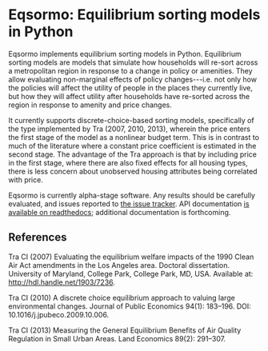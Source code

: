 # Eqsormo: Equilibrium sorting models in Python

Eqsormo implements equilibrium sorting models in Python. Equilibrium sorting models are models that simulate how households will re-sort across a metropolitan region in response to a change in policy or amenities. They allow evaluating non-marginal effects of policy changes---i.e. not only how the policies will affect the utility of people in the places they currently live, but how they will affect utility after households have re-sorted across the region in response to amenity and price changes.

It currently supports discrete-choice-based sorting models, specifically of the type implemented by Tra (2007, 2010, 2013), wherein the price enters the first stage of the model as a nonlinear budget term. This is in contrast to much of the literature where a constant price coefficient is estimated in the second stage. The advantage of the Tra approach is that by including price in the first stage, where there are also fixed effects for all housing types, there is less concern about unobserved housing attributes being correlated with price.

Eqsormo is currently alpha-stage software. Any results should be carefully evaluated, and issues reported to [the issue tracker](https://github.com/mattwigway/eqsormo/issues). API documentation [is available on readthedocs](https://eqsormo.readthedocs.io/en/latest/api.html#api); additional documentation is forthcoming.

## References

Tra CI (2007) Evaluating the equilibrium welfare impacts of the 1990 Clean Air Act amendments in the Los Angeles area. Doctoral dissertation. University of Maryland, College Park, College Park, MD, USA. Available at: http://hdl.handle.net/1903/7236.

Tra CI (2010) A discrete choice equilibrium approach to valuing large environmental changes. Journal of Public Economics 94(1): 183–196. DOI: 10.1016/j.jpubeco.2009.10.006.

Tra CI (2013) Measuring the General Equilibrium Benefits of Air Quality Regulation in Small Urban Areas. Land Economics 89(2): 291–307.
